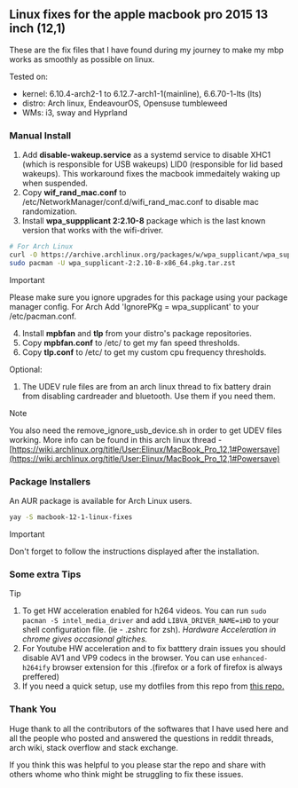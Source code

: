 ## Linux fixes for the apple macbook pro 2015 13 inch (12,1)

These are the fix files that I have found during my journey to make my mbp works as smoothly as possible on linux.

Tested on:
- kernel: 6.10.4-arch2-1 to 6.12.7-arch1-1(mainline), 6.6.70-1-lts (lts)
- distro: Arch linux, EndeavourOS, Opensuse tumbleweed
- WMs: i3, sway and Hyprland

### Manual Install

1. Add **disable-wakeup.service** as a systemd service to disable XHC1 (which is responsible for USB wakeups) LID0 (responsible for lid based wakeups). This workaround fixes the macbook immedaitely waking up when suspended.
2. Copy **wif_rand_mac.conf** to /etc/NetworkManager/conf.d/wifi_rand_mac.conf to disable mac randomization.
3. Install **wpa_suppplicant 2:2.10-8** package which is the last known version that works with the wifi-driver. 

```bash
# For Arch Linux
curl -O https://archive.archlinux.org/packages/w/wpa_supplicant/wpa_supplicant-2:2.10-8-x86_64.pkg.tar.zst
sudo pacman -U wpa_supplicant-2:2.10-8-x86_64.pkg.tar.zst
```

> [!IMPORTANT]
> Please make sure you ignore upgrades for this package using your package manager config.
> For Arch Add 'IgnorePKg = wpa_supplicant' to your /etc/pacman.conf.

4. Install **mpbfan** and **tlp** from your distro's package repositories.
5. Copy **mpbfan.conf** to /etc/ to get my fan speed thresholds.
6. Copy **tlp.conf** to /etc/ to get my custom cpu frequency thresholds.

Optional:

1. The UDEV rule files are from an arch linux thread to fix battery drain from disabling cardreader and bluetooth. Use them if you need them.

> [!NOTE]
> You also need the remove_ignore_usb_device.sh in order to get UDEV files working.
> More info can be found in this arch linux thread - [https://wiki.archlinux.org/title/User:Elinux/MacBook_Pro_12,1#Powersave](https://wiki.archlinux.org/title/User:Elinux/MacBook_Pro_12,1#Powersave)

### Package Installers

An AUR package is available for Arch Linux users.

```bash
yay -S macbook-12-1-linux-fixes
```
> [!IMPORTANT]
> Don't forget to follow the instructions displayed after the installation.

### Some extra Tips

> [!TIP]
> 1. To get HW acceleration enabled for h264 videos. You can run `sudo pacman -S intel_media_driver` and add `LIBVA_DRIVER_NAME=iHD` to your shell configuration file. (ie - .zshrc for zsh).
*Hardware Acceleration in chrome gives occasional gltiches.*
> 2. For Youtube HW acceleration and to fix batttery drain issues you should disable AV1 and VP9 codecs in the browser. You can use `enhanced-h264ify` browser extension for this .(firefox or a fork of firefox is always preffered)
> 3. If you need a quick setup, use my dotfiles from this repo from [this repo.](https://github.com/Chamal1120/dotfiles-linux-hyprland/tree/main)

### Thank You

Huge thank to all the contributors of the softwares that I have used here and all the people who posted and answered the questions in reddit threads, arch wiki, stack overflow and stack exchange.

If you think this was helpful to you please star the repo and share with others whome who think might be struggling to fix these issues.
